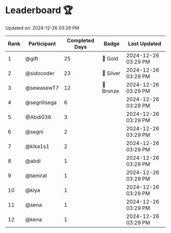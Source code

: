 # Leaderboard 🏆

Updated on: 2024-12-26 03:29 PM

| Rank | Participant       | Completed Days | Badge      | Last Updated         |
|------|-------------------|----------------|------------|----------------------|
| 1    | @gift             | 25             | 🏅 Gold     | 2024-12-26 03:29 PM |
| 2    | @sidocoder        | 23             | 🥈 Silver   | 2024-12-26 03:29 PM |
| 3    | @sewasewT7        | 12             | 🥉 Bronze   | 2024-12-26 03:29 PM |
| 4    | @segnitsega       | 6              |            | 2024-12-26 03:29 PM |
| 5    | @Abdi036          | 3              |            | 2024-12-26 03:29 PM |
| 6    | @segni            | 2              |            | 2024-12-26 03:29 PM |
| 7    | @kika1s1          | 2              |            | 2024-12-26 03:29 PM |
| 8    | @abdi             | 1              |            | 2024-12-26 03:29 PM |
| 9    | @tamirat          | 1              |            | 2024-12-26 03:29 PM |
| 10   | @kiya             | 1              |            | 2024-12-26 03:29 PM |
| 11   | @sena             | 1              |            | 2024-12-26 03:29 PM |
| 12   | @kena             | 1              |            | 2024-12-26 03:29 PM |
